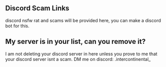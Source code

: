 ## Discord Scam Links

discord nsfw rat and scams will be provided here, you can make a discord bot for this.

## My server is in your list, can you remove it?
 I am not deleting your discord server in here unless you prove to me that your discord server isnt a scam. DM me on discord: .intercontinental_